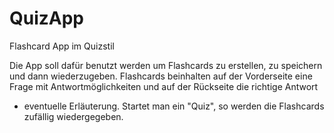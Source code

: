 # QuizApp

Flashcard App im Quizstil

Die App soll dafür benutzt werden um Flashcards zu erstellen, zu speichern und dann wiederzugeben.
Flashcards beinhalten auf der Vorderseite eine Frage mit Antwortmöglichkeiten und auf der Rückseite die richtige Antwort
+ eventuelle Erläuterung.
Startet man ein "Quiz", so werden die Flashcards zufällig wiedergegeben.
